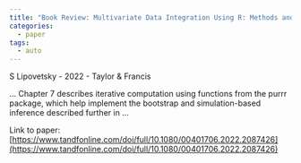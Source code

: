 ```yaml
---
title: "Book Review: Multivariate Data Integration Using R: Methods and Applications with the mixOmics Package, by Kim-Ahn Lê Cao and Zoe Welham, Boca Raton …"
categories:
  - paper
tags:
  - auto
---
```

S Lipovetsky - 2022 - Taylor & Francis

… Chapter 7 describes iterative computation using functions from the purrr package, which help implement the bootstrap and simulation-based inference described further in …

Link to paper: [https://www.tandfonline.com/doi/full/10.1080/00401706.2022.2087426](https://www.tandfonline.com/doi/full/10.1080/00401706.2022.2087426)
